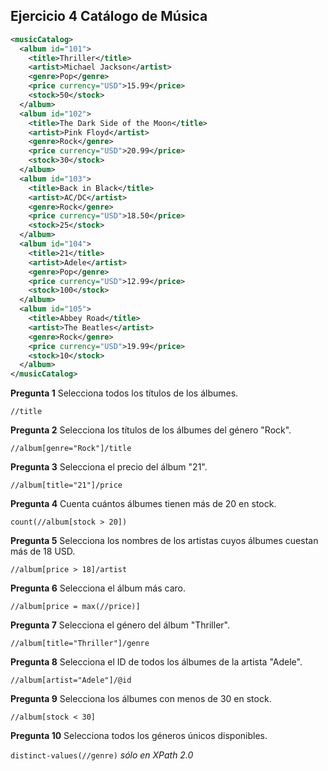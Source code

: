 
## Ejercicio 4 Catálogo de Música

```xml
<musicCatalog>
  <album id="101">
    <title>Thriller</title>
    <artist>Michael Jackson</artist>
    <genre>Pop</genre>
    <price currency="USD">15.99</price>
    <stock>50</stock>
  </album>
  <album id="102">
    <title>The Dark Side of the Moon</title>
    <artist>Pink Floyd</artist>
    <genre>Rock</genre>
    <price currency="USD">20.99</price>
    <stock>30</stock>
  </album>
  <album id="103">
    <title>Back in Black</title>
    <artist>AC/DC</artist>
    <genre>Rock</genre>
    <price currency="USD">18.50</price>
    <stock>25</stock>
  </album>
  <album id="104">
    <title>21</title>
    <artist>Adele</artist>
    <genre>Pop</genre>
    <price currency="USD">12.99</price>
    <stock>100</stock>
  </album>
  <album id="105">
    <title>Abbey Road</title>
    <artist>The Beatles</artist>
    <genre>Rock</genre>
    <price currency="USD">19.99</price>
    <stock>10</stock>
  </album>
</musicCatalog>
```

__Pregunta 1__
Selecciona todos los títulos de los álbumes.

`//title`

__Pregunta 2__
Selecciona los títulos de los álbumes del género "Rock".

`//album[genre="Rock"]/title`

__Pregunta 3__
Selecciona el precio del álbum "21".

`//album[title="21"]/price`

__Pregunta 4__
Cuenta cuántos álbumes tienen más de 20 en stock.

`count(//album[stock > 20])`

__Pregunta 5__
Selecciona los nombres de los artistas cuyos álbumes cuestan más de 18 USD.

`//album[price > 18]/artist`

__Pregunta 6__
Selecciona el álbum más caro.

`//album[price = max(//price)]`

__Pregunta 7__
Selecciona el género del álbum "Thriller".

`//album[title="Thriller"]/genre`

__Pregunta 8__
Selecciona el ID de todos los álbumes de la artista "Adele".

`//album[artist="Adele"]/@id`

__Pregunta 9__
Selecciona los álbumes con menos de 30 en stock.

`//album[stock < 30]`

__Pregunta 10__
Selecciona todos los géneros únicos disponibles.

`distinct-values(//genre)` _sólo en XPath 2.0_
